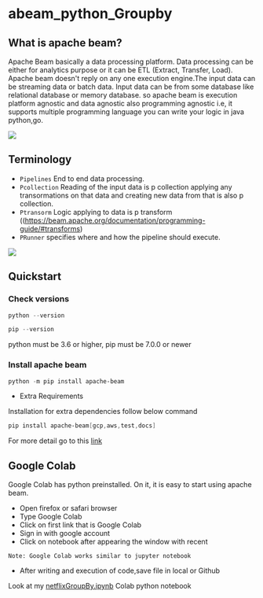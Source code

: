 # abeam_python_Groupby

## What is apache beam?

Apache Beam basically a data processing platform. Data processing can be either for analytics purpose or it can be ETL (Extract, Transfer, Load). Apache beam  doesn't
reply on any one execution engine.The input data can be streaming data or batch data. Input data can be from some database like relational database or memory database. so
apache beam is execution platform agnostic and data agnostic also programming agnostic i.e, it supports multiple programming language you can write your logic in java python,go.

![](https://www.slideteam.net/media/catalog/product/cache/960x720/d/a/data_flow_model_and_sdks_pipelines_slide01.jpg)

## Terminology 
* `Pipelines` 
End to end data processing.
* `Pcollection`
Reading of the input data is p collection applying any transormations on that data and creating new data from that is also p collection.
* `Ptransorm`
Logic applying to data is p transform ((https://beam.apache.org/documentation/programming-guide/#transforms)
* `PRunner`
specifies where and how the pipeline should execute.

![](https://miro.medium.com/max/4500/1*KSbxc89zsZ-AWLJSsAtPvQ.png)

## Quickstart

### Check versions
```powershell
python --version
```
```powershell
pip --version
```
python must be 3.6 or higher, pip must be 7.0.0 or newer

### Install apache beam
```powershell
python -m pip install apache-beam
```
- Extra Requirements

Installation for extra dependencies follow below command
```powershell
pip install apache-beam[gcp,aws,test,docs]
```
For more detail go to this [link](https://beam.apache.org/get-started/quickstart-py/)

## Google Colab

Google Colab has python preinstalled. On it, it is easy to start using apache beam.

* Open firefox or safari browser
* Type Google Colab
* Click on first link that is Google Colab
* Sign in with google account
* Click on notebook after appearing the window with recent

`Note: Google Colab works similar to jupyter notebook`

* After writing and execution of code,save file in local or Github

Look at my [netflixGroupBy.ipynb](https://github.com/sudheera96/abeam_python_Groupby/blob/main/netflixGroupBy.ipynb) Colab python notebook













































